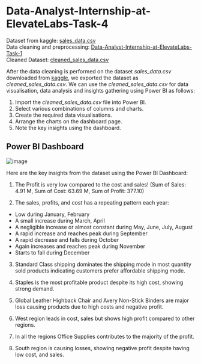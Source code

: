 # Data-Analyst-Internship-at-ElevateLabs-Task-4

Dataset from kaggle: [sales_data.csv](https://www.kaggle.com/datasets/imranlukman/amazon-online-sales-dataset)   
Data cleaning and preprocessing: [Data-Analyst-Internship-at-ElevateLabs-Task-1](https://github.com/SdIshtiyaqAhmed/Data-Analyst-Internship-at-ElevateLabs-Task-1)   
Cleaned Dataset: [cleaned_sales_data.csv](https://github.com/SdIshtiyaqAhmed/Data-Analyst-Internship-at-ElevateLabs-Task-3/blob/main/cleaned_sales_data.csv)

After the data cleaning is performed on the dataset *sales_data.csv* downloaded from [kaggle](https://www.kaggle.com/datasets/imranlukman/amazon-online-sales-dataset), we exported the dataset as *cleaned_sales_data.csv*. We can use the *cleaned_sales_data.csv* for data visualisation, data analysis and insights gathering using Power BI as follows:

1. Import the *cleaned_sales_data.csv* file into Power BI.
2. Select various combinations of columns and charts.
3. Create the required data visualisations.
4. Arrange the charts on the dashboard page.
5. Note the key insights using the dashboard.

## Power BI Dashboard
![image](https://github.com/user-attachments/assets/10fc6e65-ebb9-4419-a6d5-e957a5b0fdf3)

Here are the key insights from the dataset using the Power BI Dashboard:

1. The Profit is very low compared to the cost and sales! (Sum of Sales: 4.91 M, Sum of Cost: 63.69 M, Sum of Profit: 377.10)

2. The sales, profits, and cost has a repeating pattern each year:
- Low during January, February
- A small increase during March, April
- A negligible increase or almost constant during May, June, July, August
- A rapid increase and reaches peak during September
- A rapid decrease and falls during October
- Again increases and reaches peak during November
- Starts to fall during December

3. Standard Class shipping dominates the shipping mode in most quantity sold products indicating customers prefer affordable shipping mode.

4. Staples is the most profitable product despite its high cost, showing strong demand.

5. Global Leather Highback Chair and Avery Non-Stick Binders are major loss causing products due to high costs and negative profit.

6. West region leads in cost, sales but shows high profit compared to other regions.

7. In all the regions Office Supplies contributes to the majority of the profit.

8. South region is causing losses, showing negative profit despite having low cost, and sales.
